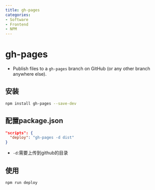 ```yaml
---
title: gh-pages
categories:
- Software
- Frontend
- NPM
---
```

# gh-pages

- Publish files to a `gh-pages` branch on GitHub (or any other branch anywhere else).

## 安装

```bash
npm install gh-pages --save-dev
```

## 配置package.json

```json
"scripts": {
  "deploy": "gh-pages -d dist"
}
```

- `-d`:需要上传到github的目录

## 使用

```bash
npm run deploy
```

